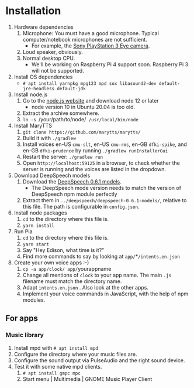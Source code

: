 # Installation

1. Hardware dependencies
   1. Microphone: You must have a good microphone. Typical computer/notebook microphones are not sufficient.
      * For example, the [Sony PlayStation 3 Eye camera](https://www.amazon.de/dp/B00LME2JGQ/).
   2. Loud speaker, obviously.
   3. Normal desktop CPU.
      * We'll be working on Raspberry Pi 4 support soon. Raspberry Pi 3 will not be supported.
2. Install OS dependencies
   * `# apt install yarnpkg mpg123 mpd sox libasound2-dev default-jre-headless default-jdk`
3. Install node.js
   1. Go to the [node.js website](https://nodejs.org/en/) and download node 12 or later
      * node version 10 in Ubuntu 20.04 is too old.
   2. Extract the archive somewhere.
   3. `ln -s `/your/path/to/node/` /usr/local/bin/node`
4. Install MaryTTS
   1. `git clone https://github.com/marytts/marytts/`
   2. Build it with `./gradlew`
   3. Install voices en-US `cmu-slt`, en-US `cmu-rms`, en-GB `dfki-spike`, and en-GB `dfki-prudence` by running `./gradlew runInstallerGui`
   4. Restart the server: `./gradlew run`
   5. Open `http://localhost:59125` in a browser, to check whether the server is running and the voices are listed in the dropdown.
5. Download DeepSpeech models
   1. Download the [DeepSpeech 0.6.1 models](https://github.com/mozilla/DeepSpeech/releases/download/v0.6.1/deepspeech-0.6.1-models.tar.gz).
      * The DeepSpeech mode version needs to match the version of DeepSpeech npm module perfectly
   2. Extract them in `../deepspeech/deepspeech-0.6.1-models/`, relative to this file. The path is configurable in `config.json`.
6. Install node packages
   1. `cd` to the directory where this file is.
   2. `yarn install`
7. Run Pia
   1. `cd` to the directory where this file is.
   2. `yarn start`
   3. Say "Hey Edison, what time is it?"
   4. Find more commands to say by looking at `app/`*`/intents.en.json`
8. Create your own voice apps :-)
   1. `cp -a app/clock/ app/`yourappname
   2. Change all mentions of `clock` to your app name. The main `.js` filename must match the directory name.
   3. Adapt `intents.en.json` . Also look at the other apps.
   4. Implement your voice commands in JavaScript, with the help of npm modules.

## For apps

### Music library

1. Install mpd with `# apt install mpd`
2. Configure the directory where your music files are.
3. Configure the sound output via PulseAudio and the right sound device.
4. Test it with some native mpd clients.
   1. `# apt install gmpc mpc`
   2. Start menu \| Multimedia \| GNOME Music Player Client
